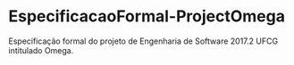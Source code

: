 # EspecificacaoFormal-ProjectOmega
Especificação formal do projeto de Engenharia de Software 2017.2 UFCG intitulado Omega.
